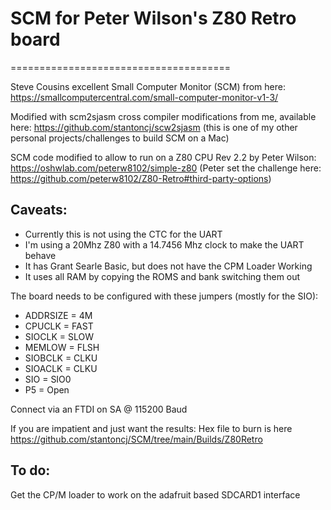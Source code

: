 # SCM for Peter Wilson's Z80 Retro board
======================================

Steve Cousins excellent Small Computer Monitor (SCM) from here: 
https://smallcomputercentral.com/small-computer-monitor-v1-3/

Modified with scm2sjasm cross compiler modifications from me, available here:
https://github.com/stantoncj/scw2sjasm
(this is one of my other personal projects/challenges to build SCM on a Mac)

SCM code modified to allow to run on a Z80 CPU Rev 2.2 by Peter Wilson:
https://oshwlab.com/peterw8102/simple-z80
(Peter set the challenge here: https://github.com/peterw8102/Z80-Retro#third-party-options)

Caveats:
--------
* Currently this is not using the CTC for the UART
* I'm using a 20Mhz Z80 with a 14.7456 Mhz clock to make the UART behave
* It has Grant Searle Basic, but does not have the CPM Loader Working
* It uses all RAM by copying the ROMS and bank switching them out

The board needs to be configured with these jumpers (mostly for the SIO):
* ADDRSIZE = 4M
* CPUCLK = FAST
* SIOCLK = SLOW
* MEMLOW = FLSH
* SIOBCLK = CLKU
* SIOACLK = CLKU
* SIO = SIO0
* P5 = Open

Connect via an FTDI on SA @ 115200 Baud

If you are impatient and just want the results: Hex file to burn is here
https://github.com/stantoncj/SCM/tree/main/Builds/Z80Retro

To do: 
------
Get the CP/M loader to work on the adafruit based SDCARD1 interface



